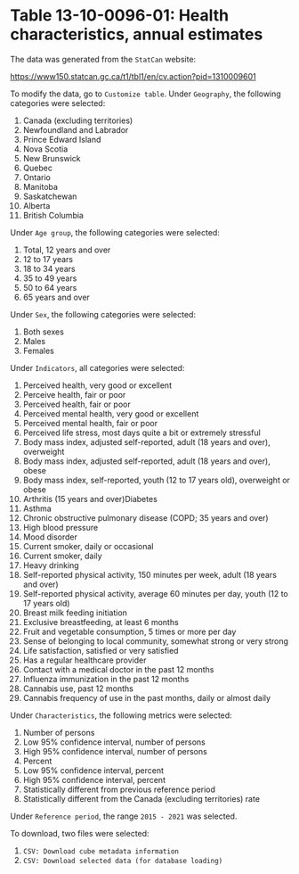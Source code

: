 # Table 13-10-0096-01: Health characteristics, annual estimates

The data was generated from the `StatCan` website:

https://www150.statcan.gc.ca/t1/tbl1/en/cv.action?pid=1310009601

To modify the data, go to `Customize table`.
Under `Geography`, the following categories were selected:

1. Canada (excluding territories)
2. Newfoundland and Labrador
3. Prince Edward Island
4. Nova Scotia
5. New Brunswick
6. Quebec
7. Ontario
8. Manitoba
9. Saskatchewan
10. Alberta
11. British Columbia

Under `Age group`, the following categories were selected:

1. Total, 12 years and over
2. 12 to 17 years
3. 18 to 34 years
4. 35 to 49 years
5. 50 to 64 years
6. 65 years and over

Under `Sex`, the following categories were selected:

1. Both sexes
2. Males
3. Females

Under `Indicators`, all categories were selected:

1. Perceived health, very good or excellent
2. Perceive health, fair or poor
3. Perceived health, fair or poor
4. Perceived mental health, very good or excellent
5. Perceived mental health, fair or poor
6. Perceived life stress, most days quite a bit or extremely stressful
7. Body mass index, adjusted self-reported, adult (18 years and over), overweight
8. Body mass index, adjusted self-reported, adult (18 years and over), obese
9. Body mass index, self-reported, youth (12 to 17 years old), overweight or obese
10. Arthritis (15 years and over)Diabetes
11. Asthma
12. Chronic obstructive pulmonary disease (COPD; 35 years and over)
13. High blood pressure
14. Mood disorder
15. Current smoker, daily or occasional
16. Current smoker, daily
17. Heavy drinking
18. Self-reported physical activity, 150 minutes per week, adult (18 years and over)
19. Self-reported physical activity, average 60 minutes per day, youth (12 to 17 years old)
20. Breast milk feeding initiation
21. Exclusive breastfeeding, at least 6 months
22. Fruit and vegetable consumption, 5 times or more per day
23. Sense of belonging to local community, somewhat strong or very strong
24. Life satisfaction, satisfied or very satisfied
25. Has a regular healthcare provider
26. Contact with a medical doctor in the past 12 months
27. Influenza immunization in the past 12 months
28. Cannabis use, past 12 months
29. Cannabis frequency of use in the past months, daily or almost daily

Under `Characteristics`, the following metrics were selected:

1. Number of persons
2. Low 95% confidence interval, number of persons
3. High 95% confidence interval, number of persons
4. Percent
5. Low 95% confidence interval, percent
6. High 95% confidence interval, percent
7. Statistically different from previous reference period
8. Statistically different from the Canada (excluding territories) rate

Under `Reference period`, the range `2015 - 2021` was selected.

To download, two files were selected:

1. `CSV: Download cube metadata information`
2. `CSV: Download selected data (for database loading)`